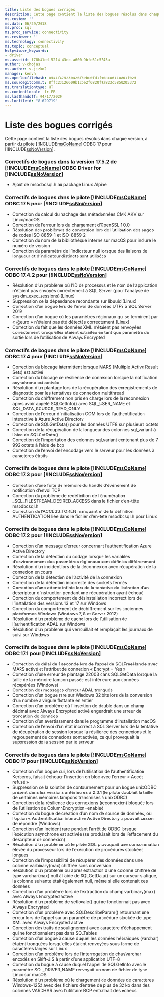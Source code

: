 ```yaml
---
title: Liste des bogues corrigés
description: Cette page contient la liste des bogues résolus dans chaque version, à partir du pilote Microsoft ODBC 17 pour SQL Server.
ms.custom: ''
ms.date: 06/29/2018
ms.prod: sql
ms.prod_service: connectivity
ms.reviewer: ''
ms.technology: connectivity
ms.topic: conceptual
helpviewer_keywords:
- driver
ms.assetid: f78b81ed-5214-43ec-a600-9bfe51c5745a
author: v-chojas
ms.author: v-jizho2
manager: kenvh
ms.openlocfilehash: 0541f875230426f6ebc0fd1f90ac06110861f025
ms.sourcegitcommit: 8ffc23126609b1cbe2f6820f9a823c5850205372
ms.translationtype: HT
ms.contentlocale: fr-FR
ms.lasthandoff: 04/17/2020
ms.locfileid: "81629719"
---
```

# <a name="list-of-bugs-fixed"></a>Liste des bogues corrigés

Cette page contient la liste des bogues résolus dans chaque version, à partir du pilote [!INCLUDE[msCoName](../../includes/msconame_md.md)] ODBC 17 pour [!INCLUDE[ssNoVersion](../../includes/ssnoversion-md.md)].

### <a name="bug-fixes-in-the-msconame-odbc-driver-1752-for-ssnoversion"></a>Correctifs de bogues dans la version 17.5.2 de [!INCLUDE[msCoName](../../includes/msconame_md.md)] ODBC Driver for [!INCLUDE[ssNoVersion](../../includes/ssnoversion-md.md)]

- Ajout de msodbcsql.h au package Linux Alpine

### <a name="bug-fixes-in-the-msconame-odbc-driver-175-for-ssnoversion"></a>Correctifs de bogues dans le pilote [!INCLUDE[msCoName](../../includes/msconame_md.md)] ODBC 17.5 pour [!INCLUDE[ssNoVersion](../../includes/ssnoversion-md.md)]

- Correction du calcul du hachage des métadonnées CMK AKV sur Linux/macOS
- Correction de l’erreur lors du chargement d’OpenSSL 1.0.0
- Résolution des problèmes de conversion lors de l’utilisation des pages de codes ISO-8859-1 et ISO-8859-2
- Correction du nom de la bibliothèque interne sur macOS pour inclure le numéro de version
- Correction du paramètre de l’indicateur null lorsque des liaisons de longueur et d’indicateur distincts sont utilisées

### <a name="bug-fixes-in-the-msconame-odbc-driver-1742-for-ssnoversion"></a>Correctifs de bogues dans le pilote [!INCLUDE[msCoName](../../includes/msconame_md.md)] ODBC 17.4.2 pour [!INCLUDE[ssNoVersion](../../includes/ssnoversion-md.md)]

 - Résolution d’un problème où l’ID de processus et le nom de l’application n’étaient pas envoyés correctement à SQL Server (pour l’analyse de sys.dm_exec_sessions) (Linux)
 - Suppression de la dépendance redondante sur libuuid (Linux)
 - Correction d’un bogue lors de l’envoi de données UTF8 à SQL Server 2019
 - Correction d’un bogue où les paramètres régionaux qui se terminent par « @euro » n’étaient pas été détectés correctement (Linux)
 - Correction du fait que les données XML n’étaient pas renvoyées correctement lorsqu’elles étaient extraites en tant que paramètre de sortie lors de l’utilisation de Always Encrypted

### <a name="bug-fixes-in-the-msconame-odbc-driver-174-for-ssnoversion"></a>Correctifs de bogues dans le pilote [!INCLUDE[msCoName](../../includes/msconame_md.md)] ODBC 17.4 pour [!INCLUDE[ssNoVersion](../../includes/ssnoversion-md.md)]

- Correction du blocage intermittent lorsque MARS (Multiple Active Result Sets) est activé
- Correction du blocage de résilience de connexion lorsque la notification asynchrone est activée
- Résolution d’un plantage lors de la récupération des enregistrements de diagnostic pour les tentatives de connexion multithread
- Correction du chiffrement non pris en charge lors de la reconnexion après avoir appelé SQLGetInfo() avec SQL_USER_NAME et SQL_DATA_SOURCE_READ_ONLY
- Correction de l’erreur d’initialisation COM lors de l’authentification interactive à Azure Active Directory
- Correction de SQLGetData() pour les données UTF8 sur plusieurs octets
- Correction de la récupération de la longueur des colonnes sql_variant à l’aide de SQLGetData()
- Correction de l’importation des colonnes sql_variant contenant plus de 7 992 octets à l’aide de bcp
- Correction de l’envoi de l’encodage vers le serveur pour les données à caractères étroits

### <a name="bug-fixes-in-the-msconame-odbc-driver-173-for-ssnoversion"></a>Correctifs de bogues dans le pilote [!INCLUDE[msCoName](../../includes/msconame_md.md)] ODBC 17.3 pour [!INCLUDE[ssNoVersion](../../includes/ssnoversion-md.md)]

- Correction d’une fuite de mémoire du handle d’événement de notification d’envoi TCP
- Correction du problème de redéfinition de l’énumération _SQL_FILESTREAM_DESIRED_ACCESS dans le fichier d’en-tête msodbcsql.h
- Correction de l’ACCESS_TOKEN manquant et de la définition AUTHENTICATION liée dans le fichier d’en-tête msodbcsql.h pour Linux

### <a name="bug-fixes-in-the-msconame-odbc-driver-172-for-ssnoversion"></a>Correctifs de bogues dans le pilote [!INCLUDE[msCoName](../../includes/msconame_md.md)] ODBC 17.2 pour [!INCLUDE[ssNoVersion](../../includes/ssnoversion-md.md)]

- Correction d’un message d’erreur concernant l’authentification Azure Active Directory
- Correction de la détection du codage lorsque les variables d’environnement des paramètres régionaux sont définies différemment
- Résolution d’un incident lors de la déconnexion avec récupération de la connexion en cours
- Correction de la détection de l’activité de la connexion
- Correction de la détection incorrecte des sockets fermés
- Correction d’une attente infinie lors de la tentative de libération d’un descripteur d’instruction pendant une récupération ayant échoué
- Correction du comportement de désinstallation incorrect lors de l’installation des versions 13 et 17 sur Windows
- Correction du comportement de déchiffrement sur les anciennes plateformes Windows (Windows 7, 8 et Server 2012)
- Résolution d’un problème de cache lors de l’utilisation de l’authentification ADAL sur Windows
- Résolution d’un problème qui verrouillait et remplaçait les journaux de suivi sur Windows

### <a name="bug-fixes-in-the-msconame-odbc-driver-171-for-ssnoversion"></a>Correctifs de bogues dans le pilote [!INCLUDE[msCoName](../../includes/msconame_md.md)] ODBC 17.1 pour [!INCLUDE[ssNoVersion](../../includes/ssnoversion-md.md)]

- Correction du délai de 1 seconde lors de l’appel de SQLFreeHandle avec MARS activé et l’attribut de connexion « Encrypt = Yes »
- Correction d’une erreur de plantage 22003 dans SQLGetData lorsque la taille de la mémoire tampon passée est inférieure aux données récupérées (Windows)
- Correction des messages d’erreur ADAL tronqués
- Correction d’un bogue rare sur Windows 32 bits lors de la conversion d’un nombre à virgule flottante en entier
- Correction d’un problème où l’insertion de double dans un champ décimal avec Always Encrypted activé engendrait une erreur de troncation de données
- Correction d’un avertissement dans le programme d’installation macOS
- Correction de l’envoi d’un état incorrect à SQL Server lors de la tentative de récupération de session lorsque la résilience des connexions et le regroupement de connexions sont activés, ce qui provoquait la suppression de la session par le serveur

### <a name="bug-fixes-in-the-msconame-odbc-driver-17-for-ssnoversion"></a>Correctifs de bogues dans le pilote [!INCLUDE[msCoName](../../includes/msconame_md.md)] ODBC 17 pour [!INCLUDE[ssNoVersion](../../includes/ssnoversion-md.md)]

- Correction d’un bogue qui, lors de l’utilisation de l’authentification Kerberos, faisait échouer l’insertion en bloc avec l’erreur « Accès refusé »
- Suppression de la solution de contournement pour un bogue unixODBC présent dans les versions antérieures à 2.3.1 (le pilote doublait la taille de certaines mémoires tampons transmises à unixODBC)
- Correction de la résilience des connexions (reconnexion) bloquée lors de l’utilisation de ColumnEncryption=enabled
- Correction du bogue de création d’un nom de source de données, où l’option « Authentification interactive Active Directory » pouvait cesser de répondre (Windows)
- Correction d’un incident rare pendant l’arrêt de ODBC lorsque l’exécution asynchrone est activée (se produisait lors de l’effacement du descripteur de connexion)
- Résolution d’un problème où le pilote SQL provoquait une consommation élevée du processeur lors de l’exécution de procédures stockées longues
- Correction de l’impossibilité de récupérer des données dans une colonne varbinary(max) chiffrée sans conversion
- Résolution d’un problème où après extraction d’une colonne chiffrée de type varchar(max) null à l’aide de SQLGetData() sur un curseur statique, la colonne suivante était également null, même si elle contenait des données
- Correction d’un problème lors de l’extraction du champ varbinary(max) avec Always Encrypted activé
- Résolution d’un problème de setlocale() qui ne fonctionnait pas avec Always Encrypted
- Correction d’un problème avec SQLDescribeParam() retournant une erreur lors de l’appel sur un paramètre de procédure stockée de type XML avec Always Encrypted activé
- Correction des traits de soulignement avec caractère d’échappement qui ne fonctionnaient pas dans SQLTables
- Correction d’un bogue à cause duquel les données hébraïques (varchar) étaient tronquées lorsqu’elles étaient renvoyées sous forme de caractères larges sur Linux
- Correction d’un problème lors de l’interrogation de char/varchar encodés en Shift-JIS à partir d’une application UTF-8
- Correction du bogue à cause duquel l’appel de SQLGetInfo avec le paramètre SQL_DRIVER_NAME renvoyait un nom de fichier de type Linux sur macOS
- Résolution d’un problème où le chargement de données de caractères Windows-1252 avec des fichiers d’entrée de plus de 32 ko dans des colonnes VARCHAR avec l’utilitaire BCP entraînait des échecs
